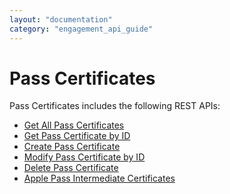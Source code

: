 ```yaml
---
layout: "documentation"
category: "engagement_api_guide"
---
```

                          


Pass Certificates
=================

Pass Certificates includes the following REST APIs:

*   [Get All Pass Certificates](Get_All_Pass_Certificates.html)
*   [Get Pass Certificate by ID](Get_Pass_Certificate_by_ID.html)
*   [Create Pass Certificate](Create_Pass_Certificate.html)
*   [Modify Pass Certificate by ID](Modify_Pass_Certificate_By_Id.html)
*   [Delete Pass Certificate](Delete_Pass_Certificate.html)
*   [Apple Pass Intermediate Certificates](Apple_Pass_Intermediate_Certificates.html)
